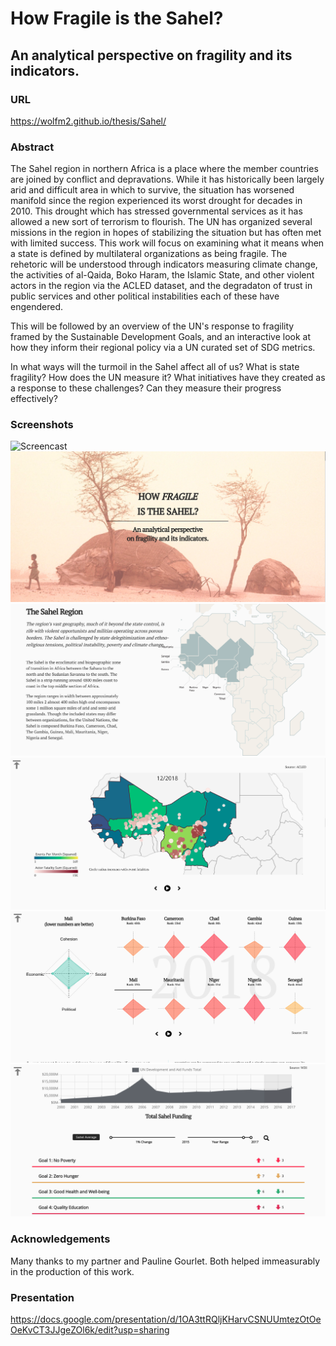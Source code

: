 # How Fragile is the Sahel?
## An analytical perspective on fragility and its indicators.

### URL
https://wolfm2.github.io/thesis/Sahel/

### Abstract
The Sahel region in northern Africa is a  place where the member countries are joined by conflict and depravations.   While it has historically been largely arid and difficult area in which to survive, the situation has worsened manifold since the region experienced its worst drought for decades in 2010.  This drought which has stressed governmental services as it has allowed a new sort of terrorism to flourish.  The UN has organized several missions in the region in hopes of stabilizing the situation but has often met with limited success.  This work will focus on examining what it means when a state is defined by multilateral organizations as being fragile. The rehetoric will be understood through indicators measuring climate change, the activities of al-Qaida, Boko Haram, the Islamic State, and other violent actors in the region via the ACLED dataset, and the degradaton of trust in public services and other political instabilities each of these have engendered.

This will be followed by an overview of the UN's response to fragility framed by the Sustainable Development Goals, and an interactive look at how they inform their regional policy via a UN curated set of SDG metrics.  

In what ways will the turmoil in the Sahel affect all of us?  What is state fragility?  How does the UN measure it?  What initiatives have they created as a response to these challenges?  Can they measure their progress effectively?

### Screenshots
![Screencast](preview.gif)
![Screenshot](documentation/1.png)
![Screenshot](documentation/2.png)
![Screenshot](documentation/3.png)
![Screenshot](documentation/4.png)
![Screenshot](documentation/5.png)

### Acknowledgements
Many thanks to my partner and Pauline Gourlet.  Both helped immeasurably in the production of this work.

### Presentation
https://docs.google.com/presentation/d/1OA3ttRQljKHarvCSNUUmtezOtOeOeKvCT3JJgeZOl6k/edit?usp=sharing
